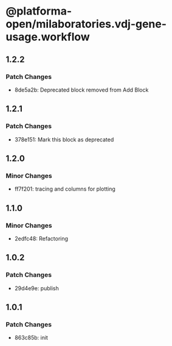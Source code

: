 # @platforma-open/milaboratories.vdj-gene-usage.workflow

## 1.2.2

### Patch Changes

- 8de5a2b: Deprecated block removed from Add Block

## 1.2.1

### Patch Changes

- 378e151: Mark this block as deprecated

## 1.2.0

### Minor Changes

- ff7f201: tracing and columns for plotting

## 1.1.0

### Minor Changes

- 2edfc48: Refactoring

## 1.0.2

### Patch Changes

- 29d4e9e: publish

## 1.0.1

### Patch Changes

- 863c85b: init
